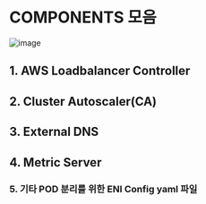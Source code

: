 # COMPONENTS 모음  
![image](https://github.com/user-attachments/assets/1723facc-505b-460b-a712-1109f1929b17)  
## 1. AWS Loadbalancer Controller
## 2. Cluster Autoscaler(CA)
## 3. External DNS
## 4. Metric Server
### 5. 기타 POD 분리를 위한 ENI Config yaml 파일
